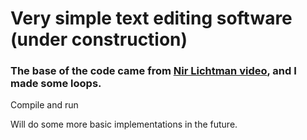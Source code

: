 # Very simple text editing software (under construction)

### The base of the code came from [Nir Lichtman video](https://www.youtube.com/watch?v=gnvDPCXktWQ), and I made some loops. 

Compile and run

Will do some more basic implementations in the future.


